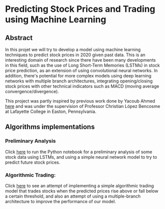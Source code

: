# Predicting Stock Prices and Trading using Machine Learning

## Abstract

In this projet we will try to develop a model using machine learning techniques to predict stock prices in 2020 given past data. This is an interesting domain of research since there have been many developments in this field, such as the use of Long Short-Term Memories (LSTMs) in stock price prediction, as an extension of using convolutional neural networks. In addition, there's potential for more complex models using deep learning networks with multiple branch architectures, integrating opening/closing stock prices with other technical indicators such as MACD (moving average convergence/divergence). 

This project was partly inspired by previous work done by Yacoub Ahmed [here](https://github.com/yacoubb/stock-trading-ml) and was under the supervision of Professor Christian López Bencosme at Lafayette College in Easton, Pennsylvania.

## Algorithms implementations

### Preliminary Analysis

Click [here](https://github.com/sorawit27/Stock-Forecast/blob/master/LSTM_Stock_Forecast.ipynb) to run the Python notebook for a preliminary analysis of some stock data using LSTMs, and using a simple neural network model to try to predict future stock prices.

### Algorithmic Trading: 

Click [here](https://github.com/sorawit27/Stock-Forecast/blob/master/Project_Final.ipynb) to see an attempt of implementing a simple algorithmic trading model that trades stocks when the predicted prices rise above or fall below a certain threshold, and also an attempt of using a multiple-branch architecture to improve the performance of our model.
